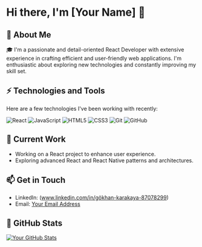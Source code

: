 # Hi there, I'm [Your Name] 👋

## 🚀 About Me

🎓 I'm a passionate and detail-oriented React Developer with extensive experience in crafting efficient and user-friendly web applications. I'm enthusiastic about exploring new technologies and constantly improving my skill set.

## ⚡ Technologies and Tools

Here are a few technologies I've been working with recently:

![React](https://img.shields.io/badge/-React-61DAFB?style=flat&logo=react&logoColor=black)
![JavaScript](https://img.shields.io/badge/-JavaScript-F7DF1E?style=flat&logo=javascript&logoColor=black)
![HTML5](https://img.shields.io/badge/-HTML5-E34F26?style=flat&logo=html5&logoColor=white)
![CSS3](https://img.shields.io/badge/-CSS3-1572B6?style=flat&logo=css3)
![Git](https://img.shields.io/badge/-Git-F05032?style=flat&logo=git&logoColor=white)
![GitHub](https://img.shields.io/badge/-GitHub-181717?style=flat&logo=github)

## 🔭 Current Work

- Working on a React project to enhance user experience.
- Exploring advanced React and React Native patterns and architectures.

## 📫 Get in Touch

- LinkedIn: (www.linkedin.com/in/gökhan-karakaya-87078299)
- Email: [Your Email Address](Mail_Address)

## 🌟 GitHub Stats

[![Your GitHub Stats](https://github-readme-stats.vercel.app/api?username=github_username&show_icons=true&hide_border=true)](https://github.com/github_username)


